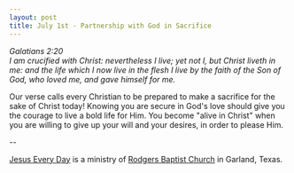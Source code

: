 ```yaml
---
layout: post
title: July 1st - Partnership with God in Sacrifice
---
```


_Galatians 2:20  
I am crucified with Christ: nevertheless I live; yet not I, but
Christ liveth in me: and the life which I now live in the flesh I
live by the faith of the Son of God, who loved me, and gave himself
for me._

Our verse calls every Christian to be prepared to make a sacrifice
for the sake of Christ today! Knowing you are secure in God's love
should give you the courage to live a bold life for Him. You become
"alive in Christ" when you are willing to give up your will and your
desires, in order to please Him.

 --

<a href=http://jesuseveryday.net>Jesus Every Day</a> is a ministry of <a href=http://rodgersbaptist.net>Rodgers Baptist Church</a> in Garland, Texas.
